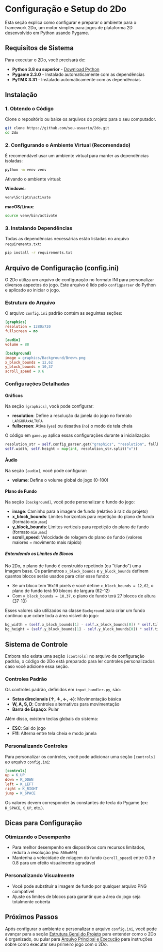 # Configuração e Setup do 2Do

Esta seção explica como configurar e preparar o ambiente para o framework 2Do, um motor simples para jogos de plataforma 2D desenvolvido em Python usando Pygame.

## Requisitos de Sistema

Para executar o 2Do, você precisará de:

- **Python 3.8 ou superior** - [Download Python](https://www.python.org/downloads/)
- **Pygame 2.3.0** - Instalado automaticamente com as dependências
- **PyTMX 3.31** - Instalado automaticamente com as dependências

## Instalação

### 1. Obtendo o Código

Clone o repositório ou baixe os arquivos do projeto para o seu computador.

```bash
git clone https://github.com/seu-usuario/2do.git
cd 2do
```

### 2. Configurando o Ambiente Virtual (Recomendado)

É recomendável usar um ambiente virtual para manter as dependências isoladas:

```bash
python -m venv venv
```

Ativando o ambiente virtual:

**Windows**:
```bash
venv\Scripts\activate
```

**macOS/Linux**:
```bash
source venv/bin/activate
```

### 3. Instalando Dependências

Todas as dependências necessárias estão listadas no arquivo `requirements.txt`:

```bash
pip install -r requirements.txt
```

## Arquivo de Configuração (config.ini)

O 2Do utiliza um arquivo de configuração no formato INI para personalizar diversos aspectos do jogo. Este arquivo é lido pelo `configparser` do Python e aplicado ao iniciar o jogo.

### Estrutura do Arquivo

O arquivo `config.ini` padrão contém as seguintes seções:

```ini
[graphics]
resolution = 1280x720
fullscreen = no

[audio]
volume = 80

[background]
image = graphics/Background/Brown.png
x_block_bounds = 12,62
y_block_bounds = 10,37
scroll_speed = 0.6
```

### Configurações Detalhadas

#### Gráficos

Na seção `[graphics]`, você pode configurar:

- **resolution**: Define a resolução da janela do jogo no formato `LARGURAxALTURA`
- **fullscreen**: Ativa (`yes`) ou desativa (`no`) o modo de tela cheia

O código em `game.py` aplica essas configurações durante a inicialização:

```python
resolution_str = self.config_parser.get("graphics", "resolution", fallback="1280x720")
self.width, self.height = map(int, resolution_str.split("x"))
```

#### Áudio

Na seção `[audio]`, você pode configurar:

- **volume**: Define o volume global do jogo (0-100)

#### Plano de Fundo

Na seção `[background]`, você pode personalizar o fundo do jogo:

- **image**: Caminho para a imagem de fundo (relativo à raiz do projeto)
- **x_block_bounds**: Limites horizontais para repetição do plano de fundo (formato `min,max`)
- **y_block_bounds**: Limites verticais para repetição do plano de fundo (formato `min,max`)
- **scroll_speed**: Velocidade de rolagem do plano de fundo (valores maiores = movimento mais rápido)

##### Entendendo os Limites de Blocos

No 2Do, o plano de fundo é construído repetindo (ou "tilando") uma imagem base. Os parâmetros `x_block_bounds` e `y_block_bounds` definem quantos blocos serão usados para criar esse fundo:

- Se um bloco tem 16x16 pixels e você define `x_block_bounds = 12,62`, o plano de fundo terá 50 blocos de largura (62-12)
- Com `y_block_bounds = 10,37`, o plano de fundo terá 27 blocos de altura (37-10)

Esses valores são utilizados na classe `Background` para criar um fundo contínuo que cobre toda a área visível do jogo:

```python
bg_width = (self.x_block_bounds[1] - self.x_block_bounds[0]) * self.tile_bg.get_width()
bg_height = (self.y_block_bounds[1] - self.y_block_bounds[0]) * self.tile_bg.get_height()
```

## Sistema de Controle

Embora não exista uma seção `[controls]` no arquivo de configuração padrão, o código do 2Do está preparado para ler controles personalizados caso você adicione essa seção. 

### Controles Padrão

Os controles padrão, definidos em `input_handler.py`, são:

- **Setas direcionais (↑, ↓, ←, →)**: Movimentação básica
- **W, A, S, D**: Controles alternativos para movimentação
- **Barra de Espaço**: Pular

Além disso, existem teclas globais do sistema:
- **ESC**: Sai do jogo
- **F11**: Alterna entre tela cheia e modo janela

### Personalizando Controles

Para personalizar os controles, você pode adicionar uma seção `[controls]` ao arquivo `config.ini`:

```ini
[controls]
up = K_UP
down = K_DOWN
left = K_LEFT
right = K_RIGHT
jump = K_SPACE
```

Os valores devem corresponder às constantes de tecla do Pygame (ex: `K_SPACE`, `K_UP`, etc.).

## Dicas para Configuração

### Otimizando o Desempenho

- Para melhor desempenho em dispositivos com recursos limitados, reduza a resolução (ex: `800x600`)
- Mantenha a velocidade de rolagem do fundo (`scroll_speed`) entre 0.3 e 0.8 para um efeito visualmente agradável

### Personalizando Visualmente

- Você pode substituir a imagem de fundo por qualquer arquivo PNG compatível
- Ajuste os limites de blocos para garantir que a área do jogo seja totalmente coberta

## Próximos Passos

Após configurar o ambiente e personalizar o arquivo `config.ini`, você pode avançar para a seção [Estrutura Geral do Projeto](estrutura_projeto.md) para entender como o 2Do é organizado, ou pular para [Arquivo Principal e Execução](executando.md) para instruções sobre como executar seu primeiro jogo com o 2Do.